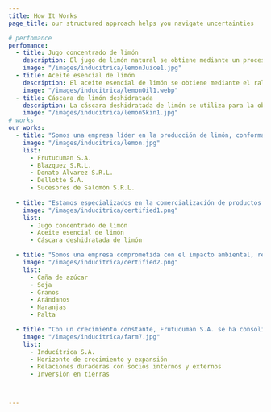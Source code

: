 ```yaml
---
title: How It Works
page_title: our structured approach helps you navigate uncertainties

# perfomance
perfomance:
  - title: Jugo concentrado de limón
    description: El jugo de limón natural se obtiene mediante un proceso de extracción en máquinas especializadas que exprimirán los limones que llegan a nuestra fábrica de procesamiento. Este jugo se utiliza en la elaboración de diversas bebidas, ofreciendo un sabor fresco y natural.
    image: "/images/inducitrica/lemonJuice1.jpg"
  - title: Aceite esencial de limón
    description: El aceite esencial de limón se obtiene mediante el rallado de la cáscara del limón, seguido de una punción en la fruta. Luego, pasa por un proceso de centrifugación y desparafinado en frío. Este aceite se utiliza como aromatizante natural en alimentos y es ampliamente empleado en las industrias cosmética y de fragancias por sus propiedades frescas y naturales.
    image: "/images/inducitrica/lemonOil1.webp"
  - title: Cáscara de limón deshidratada
    description: La cáscara deshidratada de limón se utiliza para la obtención de pectinas, que funcionan como estabilizantes en la industria alimentaria y farmacéutica, mejorando la textura y conservación de los productos.
    image: "/images/inducitrica/lemonSkin1.jpg"
# works
our_works:
  - title: "Somos una empresa líder en la producción de limón, conformada por cuatro compañías con campos estratégicamente ubicados en el sur de la provincia de Tucumán, una de las mejores regiones para el cultivo de cítricos. Con más de 30 años de experiencia en el sector, garantizamos calidad, innovación y compromiso con la excelencia."
    image: "/images/inducitrica/lemon.jpg"
    list:
      - Frutucuman S.A.
      - Blazquez S.R.L.
      - Donato Alvarez S.R.L.
      - Dellotte S.A.
      - Sucesores de Salomón S.R.L.
  
  - title: "Estamos especializados en la comercialización de productos industriales derivados del limón, elaborados en versiones convencional y orgánica bajo los más altos estándares de calidad. Garantizamos una trazabilidad total, asegurando un control absoluto en cada etapa del proceso productivo, ya que trabajamos exclusivamente con fruta propia."
    image: "/images/inducitrica/certified1.png"
    list:
      - Jugo concentrado de limón
      - Aceite esencial de limón
      - Cáscara deshidratada de limón

  - title: "Somos una empresa comprometida con el impacto ambiental, realizando análisis de ciclo de vida (LCA) de nuestra producción. Además de ser pioneros en la producción de limón en el sur de la provincia de Tucumán, también desarrollamos otras actividades agrícolas como: "
    image: "/images/inducitrica/certified2.png"
    list:
      - Caña de azúcar
      - Soja
      - Granos
      - Arándanos
      - Naranjas
      - Palta

  - title: "Con un crecimiento constante, Frutucuman S.A. se ha consolidado como la exportadora más importante de frutas de Argentina, con planes de expansión que nos permitirán alcanzar una producción de 70.000 toneladas en los próximos 5 a 10 años."
    image: "/images/inducitrica/farm7.jpg"
    list:
      - Inducítrica S.A.
      - Horizonte de crecimiento y expansión
      - Relaciones duraderas con socios internos y externos
      - Inversión en tierras



---
```

